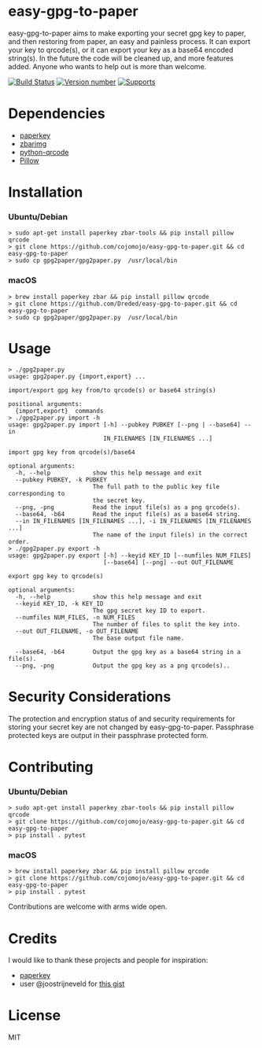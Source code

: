 # easy-gpg-to-paper

easy-gpg-to-paper aims to make exporting your secret gpg key to paper, and then restoring from paper, an easy and painless process.
It can export your key to qrcode(s), or it can export your key as a base64 encoded string(s). In the future the code will be cleaned
up, and more features added. Anyone who wants to help out is more than welcome.

[![Build Status](https://travis-ci.org/balos1/easy-gpg-to-paper.svg?branch=master)](https://travis-ci.org/balos1/easy-gpg-to-paper)
[![Version number](https://img.shields.io/badge/version-v0.2.1-blue.svg)](https://img.shields.io/badge/version-v0.2.1-blue.svg)
[![Supports](https://img.shields.io/badge/python-3.3%2C%203.4%2C%203.5%2C%203.6%2C%203.7-blue.svg)](https://img.shields.io/badge/python-3.3%2C%203.4%2C%203.5%2C%203.6%2C%203.7-blue.svg)

# Dependencies

+ [paperkey](http://www.jabberwocky.com/software/paperkey/)
+ [zbarimg](http://zbar.sourceforge.net/)
+ [python-qrcode](https://github.com/lincolnloop/python-qrcode)
+ [Pillow](https://github.com/python-pillow/Pillow)

# Installation

### Ubuntu/Debian

```
> sudo apt-get install paperkey zbar-tools && pip install pillow qrcode
> git clone https://github.com/cojomojo/easy-gpg-to-paper.git && cd easy-gpg-to-paper
> sudo cp gpg2paper/gpg2paper.py  /usr/local/bin
```

### macOS

```
> brew install paperkey zbar && pip install pillow qrcode
> git clone https://github.com/Dreded/easy-gpg-to-paper.git && cd easy-gpg-to-paper
> sudo cp gpg2paper/gpg2paper.py  /usr/local/bin
```

# Usage

```
> ./gpg2paper.py
usage: gpg2paper.py {import,export} ...

import/export gpg key from/to qrcode(s) or base64 string(s)

positional arguments:
  {import,export}  commands
> ./gpg2paper.py import -h
usage: gpg2paper.py import [-h] --pubkey PUBKEY [--png | --base64] --in
                           IN_FILENAMES [IN_FILENAMES ...]

import gpg key from qrcode(s)/base64

optional arguments:
  -h, --help            show this help message and exit
  --pubkey PUBKEY, -k PUBKEY
                        The full path to the public key file corresponding to
                        the secret key.
  --png, -png           Read the input file(s) as a png qrcode(s).
  --base64, -b64        Read the input file(s) as a base64 string.
  --in IN_FILENAMES [IN_FILENAMES ...], -i IN_FILENAMES [IN_FILENAMES ...]
                        The name of the input file(s) in the correct order.
> ./gpg2paper.py export -h
usage: gpg2paper.py export [-h] --keyid KEY_ID [--numfiles NUM_FILES]
                           [--base64] [--png] --out OUT_FILENAME

export gpg key to qrcode(s)

optional arguments:
  -h, --help            show this help message and exit
  --keyid KEY_ID, -k KEY_ID
                        The gpg secret key ID to export.
  --numfiles NUM_FILES, -n NUM_FILES
                        The number of files to split the key into.
  --out OUT_FILENAME, -o OUT_FILENAME
                        The base output file name.

  --base64, -b64        Output the gpg key as a base64 string in a file(s).
  --png, -png           Output the gpg key as a png qrcode(s)..
```

# Security Considerations

The protection and encryption status of and security requirements for storing your secret key are not changed by easy-gpg-to-paper.
Passphrase protected keys are output in their passphrase protected form.

# Contributing

### Ubuntu/Debian

```
> sudo apt-get install paperkey zbar-tools && pip install pillow qrcode
> git clone https://github.com/cojomojo/easy-gpg-to-paper.git && cd easy-gpg-to-paper
> pip install . pytest
```

### macOS

```
> brew install paperkey zbar && pip install pillow qrcode
> git clone https://github.com/cojomojo/easy-gpg-to-paper.git && cd easy-gpg-to-paper
> pip install . pytest
```

Contributions are welcome with arms wide open.

# Credits

I would like to thank these projects and people for inspiration:

+ [paperkey](http://www.jabberwocky.com/software/paperkey/)
+ user @joostrijneveld for [this gist](https://gist.github.com/joostrijneveld/59ab61faa21910c8434c)

# License
MIT
